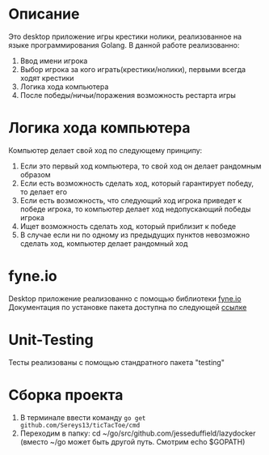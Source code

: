 # Описание
Это desktop приложение игры крестики нолики, реализованное на языке программирования Golang.
В данной работе реализованно:
1) Ввод имени игрока
2) Выбор игрока за кого играть(крестики/нолики), первыми всегда ходят крестики
3) Логика хода компьютера
4) После победы/ничьи/поражения возможность рестарта игры
# Логика хода компьютера
Компьютер делает свой ход по следующему принципу:
1) Если это первый ход компьютера, то свой ход он делает рандомным образом
2) Если есть возможность сделать ход, который гарантирует победу, то делает его
3) Если есть возможность, что следующий ход игрока приведет к победе игрока, то компьютер делает ход недопускающий победы игрока
4) Ищет возможность сделать ход, который приблизит к победе
5) В случае если ни по одному из предыдущих пунктов невозможно сделать ход, компьютер делает рандомный ход
# fyne.io
Desktop приложение реализованно с помощью библиотеки [fyne.io](https://fyne.io/)  
Документация по установке пакета доступна по следующей [ссылке](https://developer.fyne.io/started/)  
# Unit-Testing
Тесты реализованы с помощью стандратного пакета "testing"  
# Сборка проекта
1) В терминале ввести команду `go get github.com/Sereys13/ticTacToe/cmd`
2) Переходим в папку: cd ~/go/src/github.com/jesseduffield/lazydocker (вместо ~/go может быть другой путь. Смотрим echo $GOPATH)
